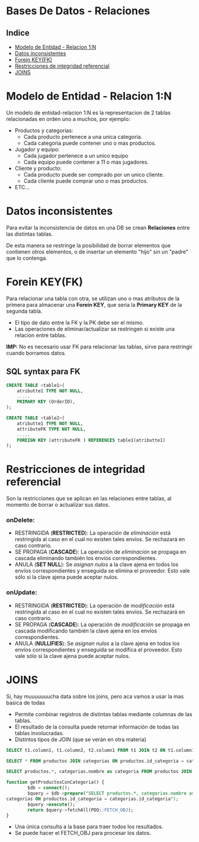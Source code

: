 # Bases De Datos - Relaciones

## Indice

- [Modelo de Entidad - Relacion 1:N](#modelo-de-entidad---relacion-1n)
- [Datos inconsistentes](#datos-inconsistentes)
- [Forein KEY(FK)](#forein-keyfk)
- [Restricciones de integridad referencial](#restricciones-de-integridad-referencial)
- [JOINS](#joins)

# Modelo de Entidad - Relacion 1:N
Un modelo de entidad-relacion 1:N es la representacion de 2 tablas relacionadas en orden uno a muchos, por ejemplo:
- Productos y categorias:
    - Cada producto pertenece a una unica categoria.
    - Cada categoria puede contener uno o mas productos.
- Jugador y equipo:
    - Cada jugador pertenece a un unico equipo
    - Cada equipo puede contener a 11 o mas jugadores.
- Cliente y producto:
    - Cada producto puede ser comprado por un unico cliente.
    - Cada cliente puede comprar uno o mas productos.
- ETC...
# Datos inconsistentes
Para evitar la inconsistencia de datos en una DB se crean **Relaciones** entre las distintas tablas.

De esta manera se restringe la posibilidad de borrar elementos que contienen otros elementos, o de insertar un elemento "hijo" sin un "padre" que lo contenga.

# Forein KEY(FK)
Para relacionar una tabla con otra, se utilizan uno o mas atributos de la primera para almacenar una **Forein KEY**, que seria la **Primary KEY** de la segunda tabla.
- El tipo de dato entre la FK y la PK debe ser el mismo.
- Las operaciones de eliminar/actualizar se restringen si existe una relacion entre tablas.

**IMP:** No es necesario usar FK para relacionar las tablas, sirve para restringir cuando borramos datos.

## SQL syntax para FK

~~~ sql
CREATE TABLE <table1>(
    atributte1 TYPE NOT NULL,
    .....
    PRIMARY KEY (OrderID),
);

CREATE TABLE <table2>(
    atributte1 TYPE NOT NULL,
    attributeFK TYPE NOT NULL,
    .....
    FOREIGN KEY (attributeFK ) REFERENCES table1(atributte1)
);
~~~

# Restricciones de integridad referencial
Son la restricciones que se aplican en las relaciones entre tablas, al momento de borrar o actualizar sus datos.
### onDelete:
- RESTRINGIDA (**RESTRICTED**): La operación de *eliminación* está restringida al caso en el cual no existen tales envíos. Se rechazará en caso contrario.
- SE PROPAGA (**CASCADE**): La operación de *eliminación* se propaga en cascada eliminando también los envíos correspondientes.
- ANULA (**SET NULL**): Se *asignan nulos* a la clave ajena en todos los envíos correspondientes y enseguida se elimina el proveedor. Esto vale sólo si la clave ajena puede aceptar nulos.
### onUpdate:
- RESTRINGIDA (**RESTRICTED**): La operación de *modificación* está restringida al caso en el cual no existen tales envíos. Se rechazará en caso contrario.
- SE PROPAGA (**CASCADE**): La operación de *modificación* se propaga en cascada modificando también la clave ajena en los envíos correspondientes.
- ANULA (**NULLIFIES**): Se *asignan nulos* a la clave ajena en todos los envíos correspondientes y enseguida se modifica el proveedor. Esto vale sólo si la clave ajena puede aceptar nulos.

# JOINS
Si, hay muuuuuuucha data sobre los joins, pero aca vamos a usar la mas basica de todas

- Permite combinar registros de distintas tablas mediante columnas de las tablas.
- El resultado de la consulta puede retornar información de todas las tablas involucradas.
- Distintos tipos de JOIN (que se verán en otra materia)
~~~ sql
SELECT t1.column1, t1.column2, t2.column1 FROM t1 JOIN t2 ON t1.column1 = t2.column1
~~~
~~~ sql
SELECT * FROM productos JOIN categorias ON productos.id_categoria = categorias.id_categoria
~~~
~~~ sql
SELECT productos.*, categorias.nombre as categoria FROM productos JOIN categorias ON productos.id_categoria = categorias.id_categoria
~~~
~~~ sql
function getProductosConCategoria() {
        $db = connect();
        $query = $db->prepare("SELECT productos.*, categorias.nombre as categoria FROM productos JOIN 
categorias ON productos.id_categoria = categorias.id_categoria");
        $query->execute();
        return $query->fetchAll(PDO::FETCH_OBJ);
}
~~~
- Una única consulta a la base para traer todos los resultados.
- Se puede hacer el FETCH_OBJ para procesar los datos.